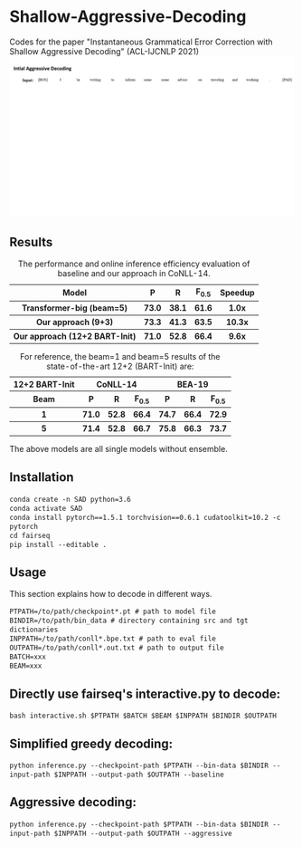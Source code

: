 # Shallow-Aggressive-Decoding
Codes for the paper "Instantaneous Grammatical Error Correction with Shallow Aggressive Decoding" (ACL-IJCNLP 2021)
![SAD](aggdec.gif)

## Results
<table>
  <caption> The performance and online inference efficiency evaluation of baseline and our approach in CoNLL-14. </caption>
  <tr> 
    <th> Model </th> 
    <th> P </th>
    <th> R </th>
    <th> F<sub>0.5</sub> </th>
    <th> Speedup </th>
  </tr>
  <tr>
    <th> Transformer-big (beam=5) </th>
    <th> 73.0 </th>
    <th> 38.1 </th>
    <th> 61.6 </th>
    <th> 1.0x </th>
  </tr>
  <tr>
    <th> Our approach (9+3) </th>
    <th> 73.3 </th>
    <th> 41.3 </th>
    <th> 63.5 </th>
    <th> 10.3x </th>
  </tr>
  <tr>
    <th> Our approach (12+2 BART-Init) </th>
    <th> 71.0 </th>
    <th> 52.8 </th>
    <th> 66.4 </th>
    <th> 9.6x </th>
  </tr>
</table>

<table>
  <caption> For reference, the beam=1 and beam=5 results of the state-of-the-art 12+2 (BART-Init) are: </caption>
<thead>
  <tr>
    <th>12+2 BART-Init</th>
    <th colspan="3">CoNLL-14</th>
    <th colspan="3">BEA-19</th>
  </tr>
</thead>
<tbody>
  <tr>
    <th>Beam</th>
    <th>P</th>
    <th>R</th>
    <th>F<sub>0.5</sub></th>
    <th>P</th>
    <th>R</th>
    <th>F<sub>0.5</sub></th>
  </tr>
  <tr>
    <th>1</td>
    <th>71.0</th>
    <th>52.8</th>
    <th>66.4</th>
    <th>74.7</th>
    <th>66.4</th>
    <th>72.9</th>
  </tr>
  <tr>
    <th>5</th>
    <th>71.4</td>
    <th>52.8</td>
    <th>66.7</td>
    <th>75.8</td>
    <th>66.3</td>
    <th>73.7</td>
  </tr>
</tbody>
</table>
The above models are all single models without ensemble.

## Installation

```
conda create -n SAD python=3.6
conda activate SAD
conda install pytorch==1.5.1 torchvision==0.6.1 cudatoolkit=10.2 -c pytorch
cd fairseq
pip install --editable .
```

## Usage
This section explains how to decode in different ways.
```
PTPATH=/to/path/checkpoint*.pt # path to model file
BINDIR=/to/path/bin_data # directory containing src and tgt dictionaries  
INPPATH=/to/path/conll*.bpe.txt # path to eval file
OUTPATH=/to/path/conll*.out.txt # path to output file
BATCH=xxx
BEAM=xxx
```

## Directly use fairseq's interactive.py to decode:

```
bash interactive.sh $PTPATH $BATCH $BEAM $INPPATH $BINDIR $OUTPATH
```

## Simplified greedy decoding:

```
python inference.py --checkpoint-path $PTPATH --bin-data $BINDIR --input-path $INPPATH --output-path $OUTPATH --baseline 
```

## Aggressive decoding:

```
python inference.py --checkpoint-path $PTPATH --bin-data $BINDIR --input-path $INPPATH --output-path $OUTPATH --aggressive 
```
